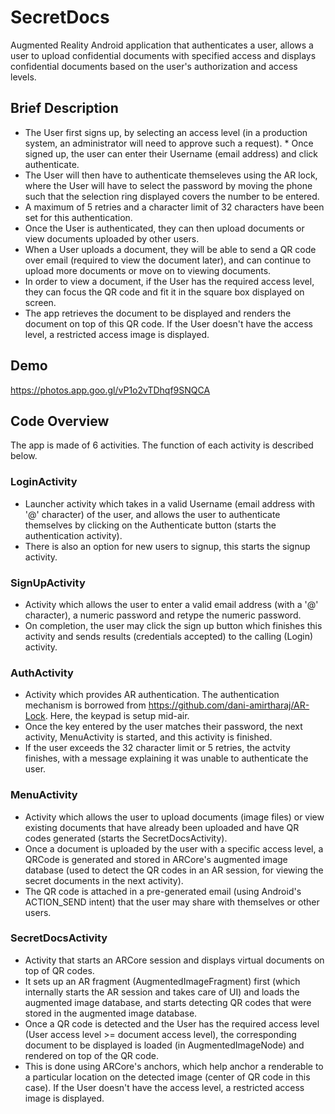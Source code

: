# SecretDocs

Augmented Reality Android application that authenticates a user, allows a user to upload confidential documents with specified access and displays confidential documents based on the user's authorization and access levels.

## Brief Description

* The User first signs up, by selecting an access level (in a production system, an administrator will need to approve such a request). * Once signed up, the user can enter their Username (email address) and click authenticate. 
* The User will then have to authenticate themseleves using the AR lock, where the User will have to select the password by moving the phone such that the selection ring displayed covers the number to be entered. 
* A maximum of 5 retries and a character limit of 32 characters have been set for this authentication.
* Once the User is authenticated, they can then upload documents or view documents uploaded by other users. 
* When a User uploads a document, they will be able to send a QR code over email (required to view the document later), and can continue to upload more documents or move on to viewing documents. 
* In order to view a document, if the User has the required access level, they can focus the QR code and fit it in the square box displayed on screen. 
* The app retrieves the document to be displayed and renders the document on top of this QR code. If the User doesn't have the access level, a restricted access image is displayed. 

## Demo

https://photos.app.goo.gl/vP1o2vTDhqf9SNQCA

## Code Overview 

The app is made of 6 activities. The function of each activity is described below.

### LoginActivity

* Launcher activity which takes in a valid Username (email address with '@' character) of the user, and allows the user to authenticate themselves by clicking on the Authenticate button (starts the authentication activity). 
* There is also an option for new users to signup, this starts the signup activity.

### SignUpActivity

* Activity which allows the user to enter a valid email address (with a '@' character), a numeric password and retype the numeric password. 
* On completion, the user may click the sign up button which finishes this activity and sends results (credentials accepted) to the calling (Login) activity.

### AuthActivity

* Activity which provides AR authentication. The authentication mechanism is borrowed from https://github.com/dani-amirtharaj/AR-Lock. Here, the keypad is setup mid-air. 
* Once the key entered by the user matches their password, the next activity, MenuActivity is started, and this activity is finished.
* If the user exceeds the 32 character limit or 5 retries, the actvity finishes, with a message explaining it was unable to authenticate the user.

### MenuActivity

* Activity which allows the user to upload documents (image files) or view existing documents that have already been uploaded and have QR codes generated (starts the SecretDocsActivity). 
* Once a document is uploaded by the user with a specific access level, a QRCode is generated and stored in ARCore's augmented image database (used to detect the QR codes in an AR session, for viewing the secret documents in the next activity).
* The QR code is attached in a pre-generated email (using Android's ACTION_SEND intent) that the user may share with themselves or other users.

### SecretDocsActivity

* Activity that starts an ARCore session and displays virtual documents on top of QR codes. 
* It sets up an AR fragment (AugmentedImageFragment) first (which internally starts the AR session and takes care of UI) and loads the augmented image database, and starts detecting QR codes that were stored in the augmented image database.
* Once a QR code is detected and the User has the required access level (User access level >= document access level), the corresponding document to be displayed is loaded (in AugmentedImageNode) and rendered on top of the QR code. 
* This is done using ARCore's anchors, which help anchor a renderable to a particular location on the detected image (center of QR code in this case). If the User doesn't have the access level, a restricted access image is displayed. 

